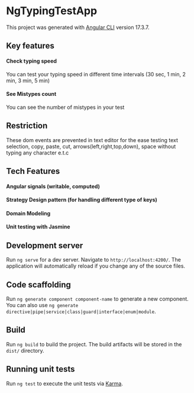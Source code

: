 # NgTypingTestApp

This project was generated with [Angular CLI](https://github.com/angular/angular-cli) version 17.3.7.

## Key features
#### Check typing speed
You can test your typing speed in different time intervals (30 sec, 1 min, 2 min, 3 min, 5 min)
#### See Mistypes count
You can see the number of mistypes in your test

## Restriction
These dom events are prevented in text editor for the ease testing
text selection, copy, paste, cut, arrows(left,right,top,down), space without typing any character e.t.c

## Tech Features
#### Angular signals (writable, computed)
#### Strategy Design pattern (for handling different type of keys)
#### Domain Modeling
#### Unit testing with Jasmine

## Development server

Run `ng serve` for a dev server. Navigate to `http://localhost:4200/`. The application will automatically reload if you change any of the source files.

## Code scaffolding

Run `ng generate component component-name` to generate a new component. You can also use `ng generate directive|pipe|service|class|guard|interface|enum|module`.

## Build

Run `ng build` to build the project. The build artifacts will be stored in the `dist/` directory.

## Running unit tests

Run `ng test` to execute the unit tests via [Karma](https://karma-runner.github.io).


